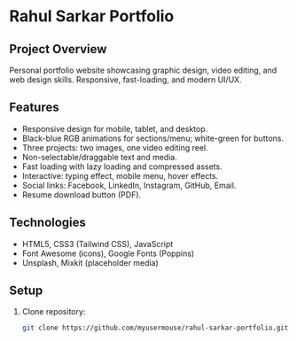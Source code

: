# Rahul Sarkar Portfolio

## Project Overview
Personal portfolio website showcasing graphic design, video editing, and web design skills. Responsive, fast-loading, and modern UI/UX.

## Features
- Responsive design for mobile, tablet, and desktop.
- Black-blue RGB animations for sections/menu; white-green for buttons.
- Three projects: two images, one video editing reel.
- Non-selectable/draggable text and media.
- Fast loading with lazy loading and compressed assets.
- Interactive: typing effect, mobile menu, hover effects.
- Social links: Facebook, LinkedIn, Instagram, GitHub, Email.
- Resume download button (PDF).

## Technologies
- HTML5, CSS3 (Tailwind CSS), JavaScript
- Font Awesome (icons), Google Fonts (Poppins)
- Unsplash, Mixkit (placeholder media)

## Setup
1. Clone repository:
   ```bash
   git clone https://github.com/myusermouse/rahul-sarkar-portfolio.git
